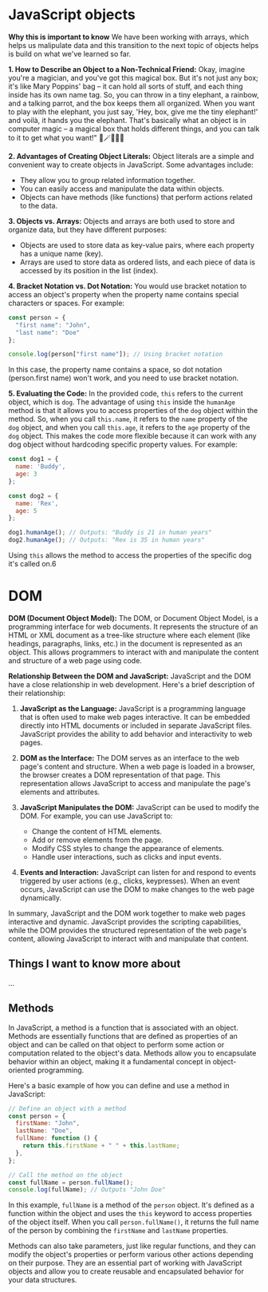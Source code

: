 # JavaScript objects 

**Why this is important to know**
We have been working with arrays, which helps us malipulate data and this transition to the next topic of objects helps is build on what we've learned so far.

**1. How to Describe an Object to a Non-Technical Friend:**
Okay, imagine you're a magician, and you've got this magical box. But it's not just any box; it's like Mary Poppins' bag – it can hold all sorts of stuff, and each thing inside has its own name tag. So, you can throw in a tiny elephant, a rainbow, and a talking parrot, and the box keeps them all organized. When you want to play with the elephant, you just say, 'Hey, box, give me the tiny elephant!' and voilà, it hands you the elephant. That's basically what an object is in computer magic – a magical box that holds different things, and you can talk to it to get what you want!" 🎩🪄🐘🌈🦜

**2. Advantages of Creating Object Literals:**
Object literals are a simple and convenient way to create objects in JavaScript. Some advantages include:
- They allow you to group related information together.
- You can easily access and manipulate the data within objects.
- Objects can have methods (like functions) that perform actions related to the data.

**3. Objects vs. Arrays:**
Objects and arrays are both used to store and organize data, but they have different purposes:
- Objects are used to store data as key-value pairs, where each property has a unique name (key).
- Arrays are used to store data as ordered lists, and each piece of data is accessed by its position in the list (index).

**4. Bracket Notation vs. Dot Notation:**
You would use bracket notation to access an object's property when the property name contains special characters or spaces. For example:
```javascript
const person = {
  "first name": "John",
  "last name": "Doe"
};

console.log(person["first name"]); // Using bracket notation
```
In this case, the property name contains a space, so dot notation (person.first name) won't work, and you need to use bracket notation.

**5. Evaluating the Code:**
In the provided code, `this` refers to the current object, which is `dog`. The advantage of using `this` inside the `humanAge` method is that it allows you to access properties of the `dog` object within the method. So, when you call `this.name`, it refers to the `name` property of the `dog` object, and when you call `this.age`, it refers to the `age` property of the `dog` object. This makes the code more flexible because it can work with any dog object without hardcoding specific property values. For example:
```javascript
const dog1 = {
  name: 'Buddy',
  age: 3
};

const dog2 = {
  name: 'Rex',
  age: 5
};

dog1.humanAge(); // Outputs: "Buddy is 21 in human years"
dog2.humanAge(); // Outputs: "Rex is 35 in human years"
```
Using `this` allows the method to access the properties of the specific dog it's called on.6

# DOM

**DOM (Document Object Model):** The DOM, or Document Object Model, is a programming interface for web documents. It represents the structure of an HTML or XML document as a tree-like structure where each element (like headings, paragraphs, links, etc.) in the document is represented as an object. This allows programmers to interact with and manipulate the content and structure of a web page using code.

**Relationship Between the DOM and JavaScript:**
JavaScript and the DOM have a close relationship in web development. Here's a brief description of their relationship:

1. **JavaScript as the Language:** JavaScript is a programming language that is often used to make web pages interactive. It can be embedded directly into HTML documents or included in separate JavaScript files. JavaScript provides the ability to add behavior and interactivity to web pages.

2. **DOM as the Interface:** The DOM serves as an interface to the web page's content and structure. When a web page is loaded in a browser, the browser creates a DOM representation of that page. This representation allows JavaScript to access and manipulate the page's elements and attributes.

3. **JavaScript Manipulates the DOM:** JavaScript can be used to modify the DOM. For example, you can use JavaScript to:
   - Change the content of HTML elements.
   - Add or remove elements from the page.
   - Modify CSS styles to change the appearance of elements.
   - Handle user interactions, such as clicks and input events.

4. **Events and Interaction:** JavaScript can listen for and respond to events triggered by user actions (e.g., clicks, keypresses). When an event occurs, JavaScript can use the DOM to make changes to the web page dynamically.

In summary, JavaScript and the DOM work together to make web pages interactive and dynamic. JavaScript provides the scripting capabilities, while the DOM provides the structured representation of the web page's content, allowing JavaScript to interact with and manipulate that content.

## Things I want to know more about
...
## Methods

In JavaScript, a method is a function that is associated with an object. Methods are essentially functions that are defined as properties of an object and can be called on that object to perform some action or computation related to the object's data. Methods allow you to encapsulate behavior within an object, making it a fundamental concept in object-oriented programming.

Here's a basic example of how you can define and use a method in JavaScript:

```javascript
// Define an object with a method
const person = {
  firstName: "John",
  lastName: "Doe",
  fullName: function () {
    return this.firstName + " " + this.lastName;
  },
};

// Call the method on the object
const fullName = person.fullName();
console.log(fullName); // Outputs "John Doe"
```

In this example, `fullName` is a method of the `person` object. It's defined as a function within the object and uses the `this` keyword to access properties of the object itself. When you call `person.fullName()`, it returns the full name of the person by combining the `firstName` and `lastName` properties.

Methods can also take parameters, just like regular functions, and they can modify the object's properties or perform various other actions depending on their purpose. They are an essential part of working with JavaScript objects and allow you to create reusable and encapsulated behavior for your data structures.
